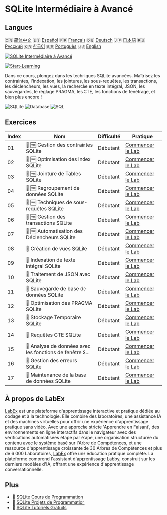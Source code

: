 # SQLite Intermédiaire à Avancé

## Langues

🇨🇳 [简体中文](README_zh.md) 🇪🇸 [Español](README_es.md) 🇫🇷 [Français](README_fr.md) 🇩🇪 [Deutsch](README_de.md) 🇯🇵 [日本語](README_ja.md) 🇷🇺 [Русский](README_ru.md) 🇰🇷 [한국어](README_ko.md) 🇧🇷 [Português](README_pt.md) 🇺🇸 [English](README.md) 

[![SQLite Intermédiaire à Avancé](https://cover-creator.labex.io/sqlite-intermediate-to-advanced.png?lang=fr)](https://labex.io/fr/courses/sqlite-intermediate-to-advanced)

[![Start-Learning](https://img.shields.io/badge/Start-Learning-whitesmoke?style=for-the-badge)](https://labex.io/fr/courses/sqlite-intermediate-to-advanced)

Dans ce cours, plongez dans les techniques SQLite avancées. Maîtrisez les contraintes, l'indexation, les jointures, les sous-requêtes, les transactions, les déclencheurs, les vues, la recherche en texte intégral, JSON, les sauvegardes, le réglage PRAGMA, les CTE, les fonctions de fenêtrage, et bien plus encore !

![SQLite](https://img.shields.io/badge/SQLite-whitesmoke?style=for-the-badge&logo=sqlite)
![Database](https://img.shields.io/badge/Database-whitesmoke?style=for-the-badge&logo=database)
![SQL](https://img.shields.io/badge/SQL-whitesmoke?style=for-the-badge&logo=sql)


## Exercices

|   Index | Nom                                                       | Difficulté   | Pratique                                                                                                                                                  |
|---------|-----------------------------------------------------------|--------------|-----------------------------------------------------------------------------------------------------------------------------------------------------------|
|      01 | 🧩 🆓 Gestion des contraintes SQLite                      | Débutant     | <a target='_blank' href='https://labex.io/fr/labs/sqlite-sqlite-constraint-management-552545?course=sqlite-intermediate-to-advanced'>Commencer le Lab</a> |
|      02 | 🧩 🆓 Optimisation des index SQLite                       | Débutant     | <a target='_blank' href='https://labex.io/fr/labs/sqlite-sqlite-index-optimization-552552?course=sqlite-intermediate-to-advanced'>Commencer le Lab</a>    |
|      03 | 🧩 🆓 Jointure de Tables SQLite                           | Débutant     | <a target='_blank' href='https://labex.io/fr/labs/sqlite-sqlite-table-joining-552556?course=sqlite-intermediate-to-advanced'>Commencer le Lab</a>         |
|      04 | 🧩 🆓 Regroupement de données SQLite                      | Débutant     | <a target='_blank' href='https://labex.io/fr/labs/sqlite-sqlite-data-grouping-552547?course=sqlite-intermediate-to-advanced'>Commencer le Lab</a>         |
|      05 | 🧩 🆓 Techniques de sous-requêtes SQLite                  | Débutant     | <a target='_blank' href='https://labex.io/fr/labs/sqlite-sqlite-subquery-techniques-552555?course=sqlite-intermediate-to-advanced'>Commencer le Lab</a>   |
|      06 | 🧩 🆓 Gestion des transactions SQLite                     | Débutant     | <a target='_blank' href='https://labex.io/fr/labs/sqlite-sqlite-transaction-handling-552558?course=sqlite-intermediate-to-advanced'>Commencer le Lab</a>  |
|      07 | 🧩 🆓 Automatisation des Déclencheurs SQLite              | Débutant     | <a target='_blank' href='https://labex.io/fr/labs/sqlite-sqlite-trigger-automation-552559?course=sqlite-intermediate-to-advanced'>Commencer le Lab</a>    |
|      08 | 🧩  Création de vues SQLite                               | Débutant     | <a target='_blank' href='https://labex.io/fr/labs/sqlite-sqlite-view-creation-552560?course=sqlite-intermediate-to-advanced'>Commencer le Lab</a>         |
|      09 | 🧩  Indexation de texte intégral SQLite                   | Débutant     | <a target='_blank' href='https://labex.io/fr/labs/sqlite-sqlite-full-text-indexing-552551?course=sqlite-intermediate-to-advanced'>Commencer le Lab</a>    |
|      10 | 🧩  Traitement de JSON avec SQLite                        | Débutant     | <a target='_blank' href='https://labex.io/fr/labs/sqlite-sqlite-json-processing-552553?course=sqlite-intermediate-to-advanced'>Commencer le Lab</a>       |
|      11 | 🧩  Sauvegarde de base de données SQLite                  | Débutant     | <a target='_blank' href='https://labex.io/fr/labs/sqlite-sqlite-database-backup-552548?course=sqlite-intermediate-to-advanced'>Commencer le Lab</a>       |
|      12 | 🧩  Optimisation des PRAGMA SQLite                        | Débutant     | <a target='_blank' href='https://labex.io/fr/labs/sqlite-sqlite-pragma-tuning-552554?course=sqlite-intermediate-to-advanced'>Commencer le Lab</a>         |
|      13 | 🧩  Stockage Temporaire SQLite                            | Débutant     | <a target='_blank' href='https://labex.io/fr/labs/sqlite-sqlite-temporary-storage-552557?course=sqlite-intermediate-to-advanced'>Commencer le Lab</a>     |
|      14 | 🧩  Requêtes CTE SQLite                                   | Débutant     | <a target='_blank' href='https://labex.io/fr/labs/sqlite-sqlite-cte-queries-552546?course=sqlite-intermediate-to-advanced'>Commencer le Lab</a>           |
|      15 | 🧩  Analyse de données avec les fonctions de fenêtre S... | Débutant     | <a target='_blank' href='https://labex.io/fr/labs/sqlite-sqlite-window-analytics-552561?course=sqlite-intermediate-to-advanced'>Commencer le Lab</a>      |
|      16 | 🧩  Gestion des erreurs SQLite                            | Débutant     | <a target='_blank' href='https://labex.io/fr/labs/sqlite-sqlite-error-handling-552550?course=sqlite-intermediate-to-advanced'>Commencer le Lab</a>        |
|      17 | 🧩  Maintenance de la base de données SQLite              | Débutant     | <a target='_blank' href='https://labex.io/fr/labs/sqlite-sqlite-database-maintenance-552549?course=sqlite-intermediate-to-advanced'>Commencer le Lab</a>  |

## À propos de LabEx

[LabEx](https://labex.io) est une plateforme d'apprentissage interactive et pratique dédiée au codage et à la technologie. Elle combine des laboratoires, une assistance IA et des machines virtuelles pour offrir une expérience d'apprentissage pratique sans vidéo. Avec une approche stricte 'Apprendre en Faisant', des environnements en ligne interactifs dans le navigateur avec des vérifications automatisées étape par étape, une organisation structurée du contenu avec le système basé sur l'Arbre de Compétences, et une ressource d'apprentissage croissante de 30 Arbres de Compétences et plus de 6 000 Laboratoires, [LabEx](https://labex.io) offre une éducation pratique complète. La plateforme comprend l'assistant d'apprentissage Labby, construit sur les derniers modèles d'IA, offrant une expérience d'apprentissage conversationnelle.

## Plus

- 🔗 [SQLite Cours de Programmation](https://github.com/labex-labs/awesome-programming-courses)
- 🔗 [SQLite Projets de Programmation](https://github.com/labex-labs/awesome-programming-projects)
- 🔗 [SQLite Tutoriels Gratuits](https://github.com/labex-labs/sqlite-free-tutorials)

